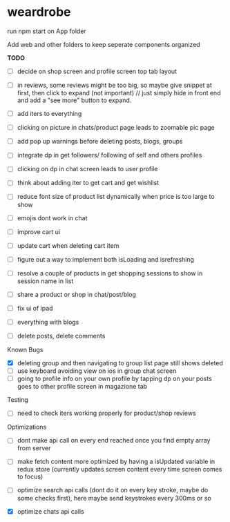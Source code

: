 # weardrobe

run npm start on App folder

Add web and other folders to keep seperate components organized


**TODO**
- [ ] decide on shop screen and profile screen top tab layout
- [ ] in reviews, some reviews might be too big, so maybe give snippet at first, then click to expand (not important) // just simply hide in front end and add a "see more" button to expand.
- [ ] add iters to everything
- [ ] clicking on picture in chats/product page leads to zoomable pic page
- [ ] add pop up warnings before deleting posts, blogs, groups
- [ ] integrate dp in get followers/ following of self and others profiles
- [ ] clicking on dp in chat screen leads to user profile
- [ ] think about adding iter to get cart and get wishlist
- [ ] reduce font size of product list dynamically when price is too large to show
- [ ] emojis dont work in chat
- [ ] improve cart ui
- [ ] update cart when deleting cart item
- [ ] figure out a way to implement both isLoading and isrefreshing
- [ ] resolve a couple of products in get shopping sessions to show in session name in list
- [ ] share a product or shop in chat/post/blog
- [ ] fix ui of ipad
- [ ] everything with blogs
- [ ] delete posts, delete comments



Known Bugs
- [x] deleting group and then navigating to group list page still shows deleted 
- [ ] use keyboard avoiding view on ios in group chat screen
- [ ] going to profile info on your own profile by tapping dp on your posts goes to other profile screen in magazione tab

Testing
- [ ] need to check iters working properly for product/shop reviews

Optimizations
- [ ] dont make api call on every end reached once you find empty array from server
- [ ] make fetch content more optimized by having a isUpdated variable in redux store (currently updates screen content every time screen comes to focus)
- [ ] optimize search api calls (dont do it on every key stroke, maybe do some checks first), here maybe send keystrokes every 300ms or so

- [x] optimize chats api calls